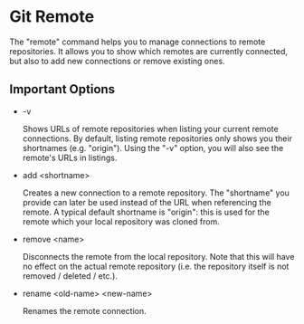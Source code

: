 # Git Remote

The "remote" command helps you to manage connections to remote repositories.
It allows you to show which remotes are currently connected, but also to add new connections or remove existing ones.

## Important Options

- -v

  Shows URLs of remote repositories when listing your current remote connections. By default, listing remote repositories only shows you their shortnames (e.g. "origin"). Using the "-v" option, you will also see the remote's URLs in listings.

- add \<shortname> <url>

  Creates a new connection to a remote repository. The "shortname" you provide can later be used instead of the URL when referencing the remote. A typical default shortname is "origin": this is used for the remote which your local repository was cloned from.

- remove \<name>

  Disconnects the remote from the local repository. Note that this will have no effect on the actual remote repository (i.e. the repository itself is not removed / deleted / etc.).

- rename \<old-name> \<new-name>

  Renames the remote connection.

